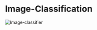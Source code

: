 ﻿# Image-Classification
![Image-classifier](https://github.com/rajesh604/Image-Classification/assets/77529419/f1d9e201-9401-4321-9285-f88dad413ae8)
